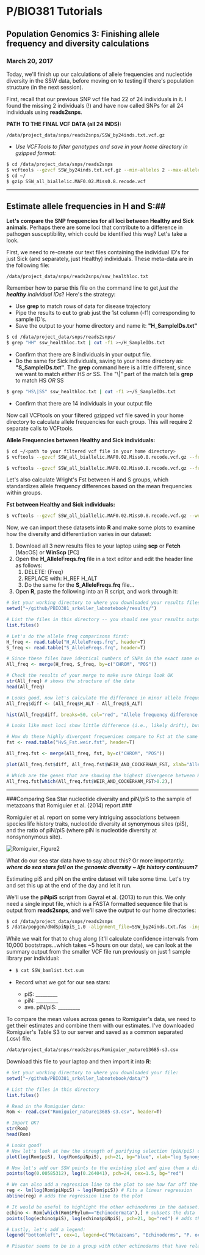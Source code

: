 # P/BIO381 Tutorials

## Population Genomics 3: Finishing allele frequency and diversity calculations

### March 20, 2017

Today, we'll finish up our calculations of allele frequencies and nucleotide diversity in the SSW data, before moving on to testing if there's population structure (in the next session). 

First, recall that our previous SNP vcf file had 22 of 24 individuals in it. I found the missing 2 individuals (!) and have now called SNPs for all 24 individuals using **reads2snps**. 

**PATH TO THE FINAL VCF DATA (all 24 INDS):** 

```
/data/project_data/snps/reads2snps/SSW_by24inds.txt.vcf.gz
```

* *Use VCFTools to filter genotypes and save in your home directory in gzipped format:*

```bash
$ cd /data/project_data/snps/reads2snps
$ vcftools --gzvcf SSW_by24inds.txt.vcf.gz --min-alleles 2 --max-alleles 2 --maf 0.02 --max-missing 0.8 --recode --out ~/SSW_all_biallelic.MAF0.02.Miss0.8  
$ cd ~/
$ gzip SSW_all_biallelic.MAF0.02.Miss0.8.recode.vcf
```

------------------------------

## Estimate allele frequencies in H and S:##

**Let's compare the SNP frequencies for all loci between Healthy and Sick animals**. Perhaps there are some loci that contribute to a difference in pathogen susceptibility, which could be identified this way? Let's take a look.

First, we need to re-create our text files containing the individual ID's for just Sick (and separately, just Healthy) individuals. These meta-data are in the following file:

```
/data/project_data/snps/reads2snps/ssw_healthloc.txt
```

Remember how to parse this file on the command line to get *just the **healthy** individual IDs*? Here's the strategy:

* Use **grep** to match rows of data for disease trajectory
* Pipe the results to **cut** to grab just the 1st column (-f1) corresponding to sample ID's. 
* Save the output to your home directory and name it: **"H_SampleIDs.txt"**

```bash
$ cd /data/project_data/snps/reads2snps/
$ grep "HH" ssw_healthloc.txt | cut -f1 >~/H_SampleIDs.txt
```

* Confirm  that there are 8 individuals in your output file.
* Do the same for Sick individuals, saving to your home directory as: **"S_SampleIDs.txt"**. The **grep** command here is a little different, since we want to match *either* HS *or* SS.  The "\\|" part of the match tells  **grep** to match HS *OR* SS

```bash
$ grep "HS\|SS" ssw_healthloc.txt | cut -f1 >~/S_SampleIDs.txt
```

* Confirm that there are 14 individuals in your output file



Now call VCFtools on your filtered gzipped vcf file saved in your home directory to calculate allele frequencies for each group. This will require 2 separate calls to VCFtools.

**Allele Frequencies between Healthy and Sick individuals:**

```bash
$ cd ~/<path to your filtered vcf file in your home directory>
$ vcftools --gzvcf SSW_all_biallelic.MAF0.02.Miss0.8.recode.vcf.gz --freq2 --keep H_SampleIDs.txt --out H_AlleleFreqs
```

```bash
$ vcftools --gzvcf SSW_all_biallelic.MAF0.02.Miss0.8.recode.vcf.gz --freq2 --keep S_SampleIDs.txt --out S_AlleleFreqs
```



Let's also calculate Wright's Fst between H and S groups, which standardizes allele frequency differences based on the mean frequencies within groups. 

**Fst between Healthy and Sick individuals:**

```bash
$ vcftools --gzvcf SSW_all_biallelic.MAF0.02.Miss0.8.recode.vcf.gz --weir-fst-pop H_SampleIDs.txt --weir-fst-pop S_SampleIDs.txt --out HvS_Fst
```



Now, we can import these datasets into **R** and make some plots to examine how the diversity and differentiation varies in our dataset:

1. Download all 3 new results files to your laptop using **scp** or **Fetch** [MacOS] or **WinScp** [PC]
2. Open the **H_AlleleFreqs.frq** file in a text editor and edit the header line as follows:
   1. DELETE:   {Freq}
   2. REPLACE with:   H_REF <tab> H_ALT
   3. Do the same for the **S_AlleleFreqs.frq** file...
3. Open **R**, paste the following into an R script, and work through it:

```R
# Set your working directory to where you downloaded your results files:
setwd("~/github/PBIO381_srkeller_labnotebook/results/")

# List the files in this directory -- you should see your results output from VCFTools if the download was successful
list.files()

# Let's do the allele freq comparisons first:
H_freq <- read.table("H_AlleleFreqs.frq", header=T)
S_freq <- read.table("S_AlleleFreqs.frq", header=T)

# Since these files have identical numbers of SNPs in the exact same order, we can concatenate them together into one large dataframe:
All_freq <- merge(H_freq, S_freq, by=c("CHROM", "POS"))

# Check the results of your merge to make sure things look OK
str(All_freq) # shows the structure of the data
head(All_freq)

# Looks good, now let's calculate the difference in minor allele frequency at each SNP and plot as a histogram
All_freq$diff <- (All_freq$H_ALT - All_freq$S_ALT)

hist(All_freq$diff, breaks=50, col="red", "Allele frequency difference (H-S)")

# Looks like most loci show little difference (i.e., likely drift), but perhaps a few show very large differences between healthy and sick (drift or selection?)

# How do these highly divergent frequenices compare to Fst at the same SNPs?
fst <- read.table("HvS_Fst.weir.fst", header=T)

All_freq.fst <- merge(All_freq, fst, by=c("CHROM", "POS"))

plot(All_freq.fst$diff, All_freq.fst$WEIR_AND_COCKERHAM_FST, xlab="Allele frequency difference (H-S)", ylab="Fst", main="Healthy vs. Sick SNP divergence")

# Which are the genes that are showing the highest divergence between Healthy and Sick?
All_freq.fst[which(All_freq.fst$WEIR_AND_COCKERHAM_FST>0.2),]
```



------------------------------------------

###Comparing Sea Star nucleotide diversity and piN/piS to the sample of metazoans that Romiguier et al. (2014) report.###

Romiguier et al. report on some very intriguing associations between species life history traits, nucleotide diversity at synonymous sites (piS), and the ratio of piN/piS (where piN is nucleotide diversity at nonsynonymous site). 

![Romiguier_Figure2](http://www.nature.com/nature/journal/v515/n7526/images/nature13685-f2.jpg)



What do our sea star data have to say about this? Or more importantly: ***where do sea stars fall on the genomic diversity ~ life history continuum?***

Estimating piS and piN on the entire dataset will take some time. Let's try and set this up at the end of the day and let it run. 

We'll use the **piNpiS** script from Gayral et al. (2013) to run this. We only need a single input file, which is a FASTA formatted sequence file that is output from **reads2snps**, and we'll save the output to our home directories:

```bash
$ cd /data/project_data/snps/reads2snps
$ /data/popgen/dNdSpiNpiS_1.0 -alignment_file=SSW_by24inds.txt.fas -ingroup=sp -out=~/dNdSpiNpiS_output
```



While we wait for that to chug along (it'll calculate confidence intervals from 10,000 bootstraps…which takes ~5 hours on our data), we can look at the summary output from the smaller VCF file run previously on just 1 sample library per individual:

* ```bash
  $ cat SSW_bamlist.txt.sum
  ```

* Record what we got for our sea stars:

  * piS: _________
  * piN: _________
  * ave. piN/piS: _________

To compare the mean values across genes to Romiguier's data, we need to get their estimates and combine them with our estimates. I've downloaded Romiguier's Table S3 to our server and saved as a common separated (.csv) file.

```bash
/data/project_data/snps/reads2snps/Romiguier_nature13685-s3.csv
```

Download this file to your laptop and then import it into **R**:

```R
# Set your working directory to where you downloaded your file:
setwd("~/github/PBIO381_srkeller_labnotebook/data/")

# List the files in this directory
list.files()

# Read in the Romiguier data:
Rom <- read.csv("Romiguier_nature13685-s3.csv", header=T)

# Import OK?
str(Rom) 
head(Rom)

# Looks good!
# Now let's look at how the strength of purifying selection (piN/piS) compares to the size of Ne (piS). We'll plot these on a log scale to linearize the relationship.
plot(log(Rom$piS), log(Rom$piNpiS), pch=21, bg="blue", xlab="log Synonymous Nucleotide Diversity (piS)", ylab="log Ratio of Nonysn to Syn Diversity (piN/piS)", main="Purifying Selection vs. Effective Population Size")

# Now let's add our SSW points to the existing plot and give them a different symbol
points(log(0.00585312), log(0.264041), pch=24, cex=1.5, bg="red") 

# We can also add a regression line to the plot to see how far off the SSW estimates are from expectation
reg <- lm(log(Rom$piNpiS) ~ log(Rom$piS)) # Fits a linear regression
abline(reg) # adds the regression line to the plot

# It would be useful to highlight the other echinoderms in the dataset...do our seastars behave similarly?
echino <- Rom[which(Rom$Phylum=="Echinodermata"),] # subsets the data
points(log(echino$piS), log(echino$piNpiS), pch=21, bg="red") # adds the points

# Lastly, let's add a legend:
legend("bottomleft", cex=1, legend=c("Metazoans", "Echinoderms", "P. ochraceus"), pch=c(21,21,24), col=c("blue", "red", "red"))

# Pisaster seems to be in a group with other echinoderms that have relaxed purifying selection (high piN/piS), given their Ne...Interesting! Can we hypothesize why this might be?
```



